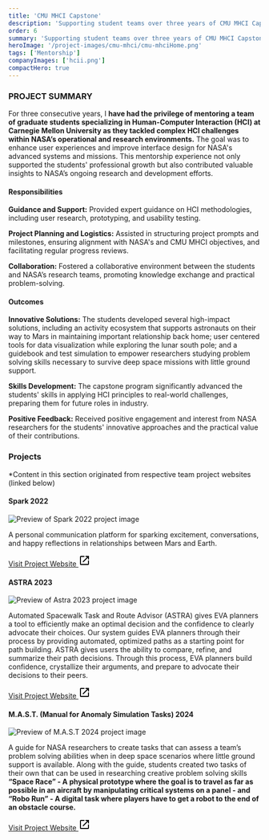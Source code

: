 ```yaml
---
title: 'CMU MHCI Capstone'
description: 'Supporting student teams over three years of CMU MHCI Capstone projects as they explore human centered design for future NASA missions'
order: 6
summary: 'Supporting student teams over three years of CMU MHCI Capstone projects as they explore human centered design for future NASA missions'
heroImage: '/project-images/cmu-mhci/cmu-mhciHome.png'
tags: ['Mentorship']
companyImages: ['hcii.png']
compactHero: true
---
```


### PROJECT SUMMARY

For three consecutive years, I **have had the privilege of mentoring a team of graduate students specializing in Human-Computer Interaction (HCI) at Carnegie Mellon University as they tackled complex HCI challenges within NASA’s operational and research environments.** The goal was to enhance user experiences and improve interface design for NASA's advanced systems and missions. This mentorship experience not only supported the students' professional growth but also contributed valuable insights to NASA’s ongoing research and development efforts.

#### Responsibilities

**Guidance and Support:** Provided expert guidance on HCI methodologies, including user research, prototyping, and usability testing.

**Project Planning and Logistics:** Assisted in structuring project prompts and milestones, ensuring alignment with NASA's and CMU MHCI objectives, and facilitating regular progress reviews.

**Collaboration:** Fostered a collaborative environment between the students and NASA’s research teams, promoting knowledge exchange and practical problem-solving.

#### Outcomes

**Innovative Solutions:** The students developed several high-impact solutions, including an activity ecosystem that supports astronauts on their way to Mars in maintaining important relationship back home; user centered tools for data visualization while exploring the lunar south pole; and a guidebook and test simulation to empower researchers studying problem solving skills necessary to survive deep space missions with little ground support.

**Skills Development:** The capstone program significantly advanced the students' skills in applying HCI principles to real-world challenges, preparing them for future roles in industry.

**Positive Feedback:** Received positive engagement and interest from NASA researchers for the students' innovative approaches and the practical value of their contributions.

<p>
    <h3 class="subtitle-h3">Projects</h3>
    <span class="subtitle-text">
        *Content in this section originated from respective team project websites (linked below)
    </span>
</p>

#### Spark 2022

![Preview of Spark 2022 project image](/project-images/cmu-mhci/cmu-mhci1.png)

A personal communication platform for sparking excitement, conversations, and happy reflections in relationships between Mars and Earth.

<a href="https://hcii.cmu.edu/mhci/capstone/2022/nasa/solution-2.html" target="_blank">
    Visit Project Website
    <svg xmlns="http://www.w3.org/2000/svg" height="24px" viewBox="0 -960 960 960" width="24px"><path d="M200-120q-33 0-56.5-23.5T120-200v-560q0-33 23.5-56.5T200-840h280v80H200v560h560v-280h80v280q0 33-23.5 56.5T760-120H200Zm188-212-56-56 372-372H560v-80h280v280h-80v-144L388-332Z"/></svg>
</a>

#### ASTRA 2023

![Preview of Astra 2023 project image](/project-images/cmu-mhci/cmu-mhci2.png)

Automated Spacewalk Task and Route Advisor (ASTRA) gives EVA planners a tool to efficiently make an optimal decision and the confidence to clearly advocate their choices. Our system guides EVA planners through their process by providing automated, optimized paths as a starting point for path building. ASTRA gives users the ability to compare, refine, and summarize their path decisions. Through this process, EVA planners build confidence, crystallize their arguments, and prepare to advocate their decisions to their peers.

<a href="https://hcii.cmu.edu/mhci/capstone/2023/nasa/design.html" target="_blank">
    Visit Project Website
    <svg xmlns="http://www.w3.org/2000/svg" height="24px" viewBox="0 -960 960 960" width="24px"><path d="M200-120q-33 0-56.5-23.5T120-200v-560q0-33 23.5-56.5T200-840h280v80H200v560h560v-280h80v280q0 33-23.5 56.5T760-120H200Zm188-212-56-56 372-372H560v-80h280v280h-80v-144L388-332Z"/></svg>
</a>

#### M.A.S.T. (Manual for Anomaly Simulation Tasks) 2024

![Preview of M.A.S.T 2024 project image](/project-images/cmu-mhci/cmu-mhci3.png)

A guide for NASA researchers to create tasks that can assess a team’s problem solving abilities when in deep space scenarios where little ground support is available. Along with the guide, students created two tasks of their own that can be used in researching creative problem solving skills **“Space Race” - A physical prototype where the goal is to travel as far as possible in an aircraft by manipulating critical systems on a panel - and “Robo Run” - A digital task where players have to get a robot to the end of an obstacle course.**

<a href="https://rocketgoboomboom.github.io/capstone-website/solution/overview.html" target="_blank">
    Visit Project Website
    <svg xmlns="http://www.w3.org/2000/svg" height="24px" viewBox="0 -960 960 960" width="24px"><path d="M200-120q-33 0-56.5-23.5T120-200v-560q0-33 23.5-56.5T200-840h280v80H200v560h560v-280h80v280q0 33-23.5 56.5T760-120H200Zm188-212-56-56 372-372H560v-80h280v280h-80v-144L388-332Z"/></svg>
</a>